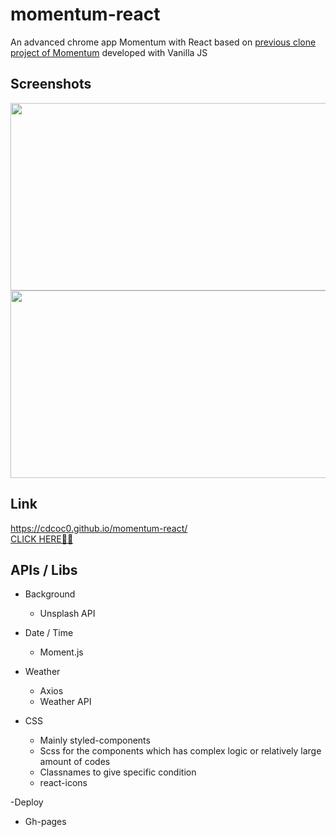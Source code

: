 # momentum-react
An advanced chrome app Momentum with React based on [previous clone project of Momentum](https://github.com/cdcoc0/Momentum) developed with Vanilla JS <br />

## Screenshots

<div>
  <img width="650" height="300" src="https://user-images.githubusercontent.com/61813428/119511054-053fef00-bdad-11eb-8397-7fead4300059.png">
</div>
<div>
  <img width="650" height="300" src="https://user-images.githubusercontent.com/61813428/119511075-0a04a300-bdad-11eb-90b3-f77a2fc34706.png">
</div>

## Link
<https://cdcoc0.github.io/momentum-react/> <br />
[CLICK HERE🙋‍♀️](https://cdcoc0.github.io/momentum-react/) <br/>

## APIs / Libs
- Background
  - Unsplash API <br />
  
- Date / Time
  - Moment.js <br />

- Weather
  - Axios
  - Weather API <br />

- CSS
  - Mainly styled-components
  - Scss for the components which has complex logic or relatively large amount of codes
  - Classnames to give specific condition
  - react-icons <br />

-Deploy
  - Gh-pages <br />
